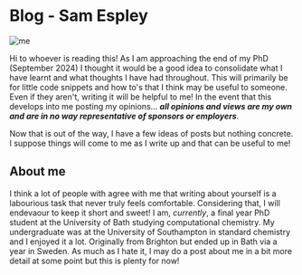 # Blog - Sam Espley

![me](docs/assets/me.png)

Hi to whoever is reading this! As I am approaching the end of my PhD (September 2024) I thought it would be a good idea to consolidate what I have learnt and what thoughts I have had throughout. This will primarily be for little code snippets and how to's that I think may be useful to someone. Even if they aren't, writing it will be helpful to me!
In the event that this develops into me posting my opinions... ***all opinions and views are my own and are in no way representative of sponsors or employers***.

Now that is out of the way, I have a few ideas of posts but nothing concrete. I suppose things will come to me as I write up and that can be useful to me! 

## About me

I think a lot of people with agree with me that writing about yourself is a labourious task that never truly feels comfortable. Considering that, I will endevaour to keep it short and sweet! I am, *currently*, a final year PhD student at the University of Bath studying computational chemistry. My undergraduate was at the University of Southampton in standard chemistry and I enjoyed it a lot. Originally from Brighton but ended up in Bath via a year in Sweden. As much as I hate it, I may do a post about me in a bit more detail at some point but this is plenty for now! 
